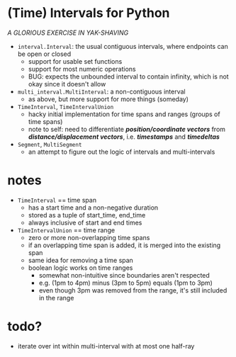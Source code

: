 #   (Time) Intervals for Python
*A GLORIOUS EXERCISE IN YAK-SHAVING*

*   `interval.Interval`: the usual contiguous intervals, where endpoints can be open or closed
    *   support for usable set functions
    *   support for most numeric operations
    *   BUG: expects the unbounded interval to contain infinity, which is not okay since it doesn't allow 
*   `multi_interval.MultiInterval`: a non-contiguous interval
    *   as above, but more support for more things (someday)
*   `TimeInterval`, `TimeIntervalUnion`
    *   hacky initial implementation for time spans and ranges (groups of time spans)
    *   note to self:
        need to differentiate ***position/coordinate vectors*** from ***distance/displacement vectors***,
        i.e. ***timestamps*** and ***timedeltas*** 
*   `Segment`, `MultiSegment`
    *   an attempt to figure out the logic of intervals and multi-intervals

#   notes
*   `TimeInterval` == time span
    *   has a start time and a non-negative duration
    *   stored as a tuple of start_time, end_time
    *   always inclusive of start and end times
*   `TimeIntervalUnion` == time range
    *   zero or more non-overlapping time spans
    *   if an overlapping time span is added, it is merged into the existing span
    *   same idea for removing a time span
    *   boolean logic works on time ranges
        *   somewhat non-intuitive since boundaries aren't respected
        *   e.g. (1pm to 4pm) minus (3pm to 5pm) equals (1pm to 3pm)
        *   even though 3pm was removed from the range, it's still included in the range
        
        
#   todo?
*   iterate over int within multi-interval with at most one half-ray
